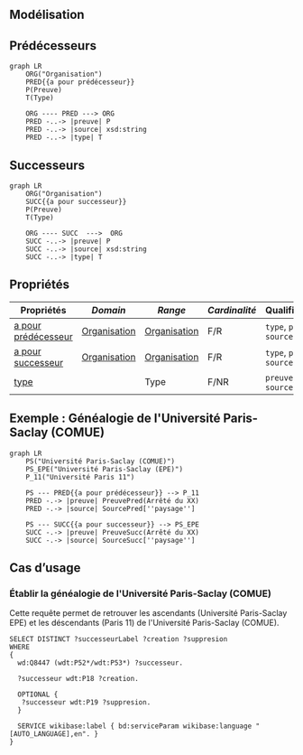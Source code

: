 ## Modélisation

## Prédécesseurs

```mermaid
graph LR
    ORG("Organisation")
    PRED{{a pour prédécesseur}}
    P(Preuve)
    T(Type)

    ORG ---- PRED ---> ORG
    PRED -..-> |preuve| P
    PRED -..-> |source| xsd:string
    PRED -..-> |type| T
```

## Successeurs

```mermaid
graph LR
    ORG("Organisation")
    SUCC{{a pour successeur}}
    P(Preuve)
    T(Type)
    
    ORG ---- SUCC  --->  ORG
    SUCC -..-> |preuve| P
    SUCC -..-> |source| xsd:string
    SUCC -..-> |type| T
```

## Propriétés

| **Propriétés**                                                            | ***Domain***                                       | ***Range***                                                       | ***Cardinalité*** | **Qualificatifs**          |
| ------------------------------------------------------------------------- | -------------------------------------------------- | ----------------------------------------------------------------- | ----------------- | -------------------------- |
| [a pour prédécesseur](../Ontologie/Propriétés/a%20pour%20prédécesseur.md) | [Organisation](../Ontologie/Classes/Organisation/) | [Organisation](../Ontologie/Classes/Organisation/Organisation.md) | F/R               | `type`, `preuve`, `source` |
| [a pour successeur](../Ontologie/Propriétés/a%20pour%20successeur.md)     | [Organisation](../Ontologie/Classes/Organisation/) | [Organisation](../Ontologie/Classes/Organisation/Organisation.md) | F/R               | `type`, `preuve`, `source` |
| [type](../Ontologie/Propriétés/type.md)                                   |                                                    | Type                                                              | F/NR              | `preuve`, `source`         |


## Exemple : Généalogie de l'Université Paris-Saclay (COMUE)

```mermaid
graph LR
    PS("Université Paris-Saclay (COMUE)")
    PS_EPE("Université Paris-Saclay (EPE)")
    P_11("Université Paris 11")

    PS --- PRED{{a pour prédécesseur}} --> P_11
    PRED -.-> |preuve| PreuvePred(Arrêté du XX)
    PRED -.-> |source| SourcePred[''paysage'']

    PS --- SUCC{{a pour successeur}} --> PS_EPE
    SUCC -.-> |preuve| PreuveSucc(Arrêté du XX)
    SUCC -.-> |source| SourceSucc[''paysage'']
```

## Cas d’usage

### Établir la généalogie de l'Université Paris-Saclay (COMUE)

Cette requête permet de retrouver les ascendants (Université Paris-Saclay EPE) et les déscendants (Paris 11) de l'Université Paris-Saclay (COMUE).

```sparql
SELECT DISTINCT ?successeurLabel ?creation ?suppresion
WHERE 
{
  wd:Q8447 (wdt:P52*/wdt:P53*) ?successeur.
  
  ?successeur wdt:P18 ?creation.
  
  OPTIONAL {
   ?successeur wdt:P19 ?suppresion. 
  }
  
  SERVICE wikibase:label { bd:serviceParam wikibase:language "[AUTO_LANGUAGE],en". }
}
```